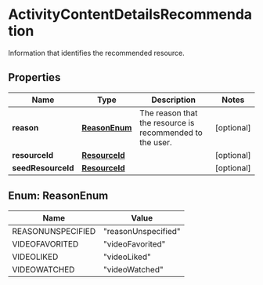 

# ActivityContentDetailsRecommendation

Information that identifies the recommended resource.

## Properties

Name | Type | Description | Notes
------------ | ------------- | ------------- | -------------
**reason** | [**ReasonEnum**](#ReasonEnum) | The reason that the resource is recommended to the user. |  [optional]
**resourceId** | [**ResourceId**](ResourceId.md) |  |  [optional]
**seedResourceId** | [**ResourceId**](ResourceId.md) |  |  [optional]



## Enum: ReasonEnum

Name | Value
---- | -----
REASONUNSPECIFIED | &quot;reasonUnspecified&quot;
VIDEOFAVORITED | &quot;videoFavorited&quot;
VIDEOLIKED | &quot;videoLiked&quot;
VIDEOWATCHED | &quot;videoWatched&quot;



